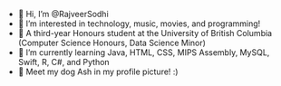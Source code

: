 - 👋 Hi, I’m @RajveerSodhi
- 👀 I’m interested in technology, music, movies, and programming!
- 🏫 A third-year Honours student at the University of British Columbia (Computer Science Honours, Data Science Minor)
- 🌱 I’m currently learning Java, HTML, CSS, MIPS Assembly, MySQL, Swift, R, C#, and Python
- 🐶 Meet my dog Ash in my profile picture! :)
<!---
RajveerSodhi/RajveerSodhi is a ✨ special ✨ repository because its `README.md` (this file) appears on your GitHub profile.
You can click the Preview link to take a look at your changes.
--->
